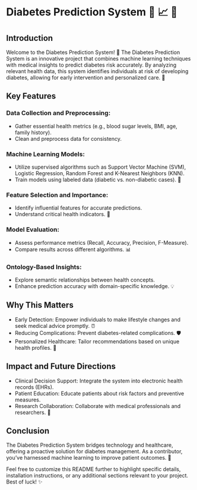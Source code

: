 # Diabetes Prediction System :hospital: :chart_with_upwards_trend: :banana:

## Introduction

Welcome to the Diabetes Prediction System! :tada: The Diabetes Prediction System is an innovative project that combines machine learning techniques with medical insights to predict diabetes risk accurately. By analyzing relevant health data, this system identifies individuals at risk of developing diabetes, allowing for early intervention and personalized care. :rocket: 

## Key Features
### Data Collection and Preprocessing:
- Gather essential health metrics (e.g., blood sugar levels, BMI, age, family history).
- Clean and preprocess data for consistency. 
### Machine Learning Models:
- Utilize supervised algorithms such as Support Vector Machine (SVM), Logistic Regression, Random Forest and K-Nearest Neighbors (KNN).
- Train models using labeled data (diabetic vs. non-diabetic cases). :robot:    
### Feature Selection and Importance:
- Identify influential features for accurate predictions.
- Understand critical health indicators. :mag_right:
### Model Evaluation:
- Assess performance metrics (Recall, Accuracy, Precision, F-Measure).
- Compare results across different algorithms. :bar_chart:
### Ontology-Based Insights:
- Explore semantic relationships between health concepts.
- Enhance prediction accuracy with domain-specific knowledge. :bulb:
## Why This Matters
- Early Detection: Empower individuals to make lifestyle changes and seek medical advice promptly. :alarm_clock:
- Reducing Complications: Prevent diabetes-related complications. :shield:
- Personalized Healthcare: Tailor recommendations based on unique health profiles. :pill:
## Impact and Future Directions
- Clinical Decision Support: Integrate the system into electronic health records (EHRs).
- Patient Education: Educate patients about risk factors and preventive measures.
- Research Collaboration: Collaborate with medical professionals and researchers. :handshake:
## Conclusion
The Diabetes Prediction System bridges technology and healthcare, offering a proactive solution for diabetes management. As a contributor, you’ve harnessed machine learning to improve patient outcomes. :raised_hands:

Feel free to customize this README further to highlight specific details, installation instructions, or any additional sections relevant to your project. Best of luck! :sparkles: